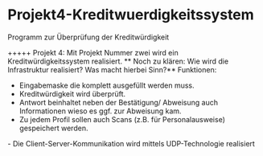 # Projekt4-Kreditwuerdigkeitssystem

Programm zur Überprüfung der Kreditwürdigkeit

+++++ Projekt 4:      Mit Projekt Nummer zwei wird ein Kreditwürdigkeitssystem realisiert. \*\* Noch zu klären: Wie wird die Infrastruktur realisiert? Was macht hierbei Sinn?\*\*
Funktionen:
- Eingabemaske die komplett ausgefüllt werden muss.
- Kreditwürdigkeit wird überprüft.
- Antwort beinhaltet neben der Bestätigung/ Abweisung auch Informationen wieso es ggf. zur Abweisung kam.
- Zu jedem Profil sollen auch Scans (z.B. für Personalausweise) gespeichert werden.

\- Die Client-Server-Kommunikation wird mittels UDP-Technologie realisiert

